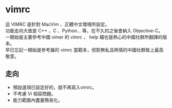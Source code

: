 vimrc
=====

這 VIMRC 是針對 MacVim 、正體中文環境所設定。     
功能走向大致是 C++ 、C 、Python... 等，在不久的之後會納入 Objective-C。     
一開始是主要參考中國 vimer 的 vimrc ， help 檔也是熱心的中國社群所翻譯的版本。    
早已忘記一開始是參考誰的 vimrc 當範本，但對無私且熱情的中國社群致上最高敬意。   

走向 
----
- 預設選項已設定好的，就不再寫入vimrc。
- 不考慮 Vi 相容問題。 
- 能力範圍內盡量簡易化。

